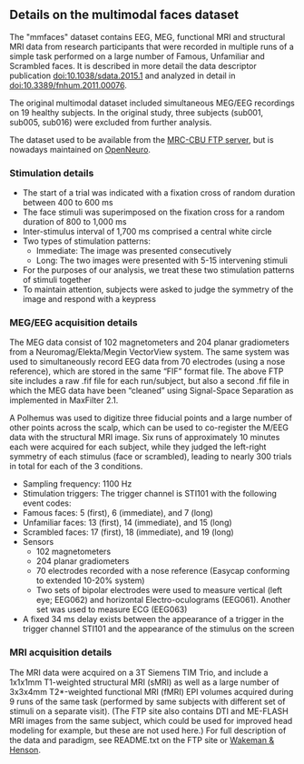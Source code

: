 ## Details on the multimodal faces dataset

The "mmfaces" dataset contains EEG, MEG, functional MRI and structural MRI data from research participants that were recorded in multiple runs of a simple task performed on a large number of Famous, Unfamiliar and Scrambled faces. It is described in more detail the data descriptor publication [doi:10.1038/sdata.2015.1](https://www.nature.com/articles/sdata20151) and analyzed in detail in [doi:10.3389/fnhum.2011.00076](http://journal.frontiersin.org/Journal/10.3389/fnhum.2011.00076/abstract).

The original multimodal dataset included simultaneous MEG/EEG recordings on 19 healthy subjects. In the original study, three subjects (sub001, sub005, sub016) were excluded from further analysis.

The dataset used to be available from the [MRC-CBU FTP server](ftp://ftp.mrc-cbu.cam.ac.uk/personal/rik.henson/wakemandg_hensonrn/), but is nowadays maintained on [OpenNeuro](https://openneuro.org/datasets/ds000117).

### Stimulation details

- The start of a trial was indicated with a fixation cross of random duration between 400 to 600 ms
- The face stimuli was superimposed on the fixation cross for a random duration of 800 to 1,000 ms
- Inter-stimulus interval of 1,700 ms comprised a central white circle
- Two types of stimulation patterns:
  - Immediate: The image was presented consecutively
  - Long: The two images were presented with 5-15 intervening stimuli
- For the purposes of our analysis, we treat these two stimulation patterns of stimuli together
- To maintain attention, subjects were asked to judge the symmetry of the image and respond with a keypress

### MEG/EEG acquisition details

The MEG data consist of 102 magnetometers and 204 planar gradiometers from a Neuromag/Elekta/Megin VectorView system. The same system was used to simultaneously record EEG data from 70 electrodes (using a nose reference), which are stored in the same “FIF” format file. The above FTP site includes a raw .fif file for each run/subject, but also a second .fif file in which the MEG data have been “cleaned” using Signal-Space Separation as implemented in MaxFilter 2.1.

A Polhemus was used to digitize three fiducial points and a large number of other points across the scalp, which can be used to co-register the M/EEG data with the structural MRI image. Six runs  of approximately 10 minutes each were acquired for each subject, while they judged the left-right symmetry of each stimulus (face or scrambled), leading to nearly 300 trials in total for each of the 3 conditions.

- Sampling frequency: 1100 Hz
- Stimulation triggers: The trigger channel is STI101 with the following event codes:
- Famous faces: 5 (first), 6 (immediate), and 7 (long)
- Unfamiliar faces: 13 (first), 14 (immediate), and 15 (long)
- Scrambled faces: 17 (first), 18 (immediate), and 19 (long)
- Sensors
  - 102 magnetometers
  - 204 planar gradiometers
  - 70 electrodes recorded with a nose reference (Easycap conforming to extended 10-20% system)
  - Two sets of bipolar electrodes were used to measure vertical (left eye; EEG062) and horizontal Electro-oculograms (EEG061). Another set was used to measure ECG (EEG063)
- A fixed 34 ms delay exists between the appearance of a trigger in the trigger channel STI101 and the appearance of the stimulus on the screen

### MRI acquisition details

The MRI data were acquired on a 3T Siemens TIM Trio, and include a 1x1x1mm T1-weighted structural MRI (sMRI) as well as a large number of 3x3x4mm T2\*-weighted functional MRI (fMRI) EPI volumes acquired during 9 runs of the same task (performed by same subjects with different set of stimuli on a separate visit). (The FTP site also contains DTI and ME-FLASH MRI images from the same subject, which could be used for improved head modeling for example, but these are not used here.) For full description of the data and paradigm, see README.txt on the FTP site or [Wakeman & Henson](http://journal.frontiersin.org/Journal/10.3389/fnhum.2011.00076/abstract).
